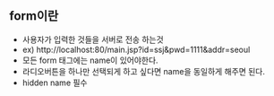 ## form이란
- 사용자가 입력한 것들을 서버로 전송 하는것
- ex) http://localhost:80/main.jsp?id=ssj&pwd=1111&addr=seoul
- 모든 form 태그에는 name이 있어야한다.
- 라디오버튼을 하나만 선택되게 하고 싶다면 name을 동일하게 해주면 된다.
- hidden name 필수